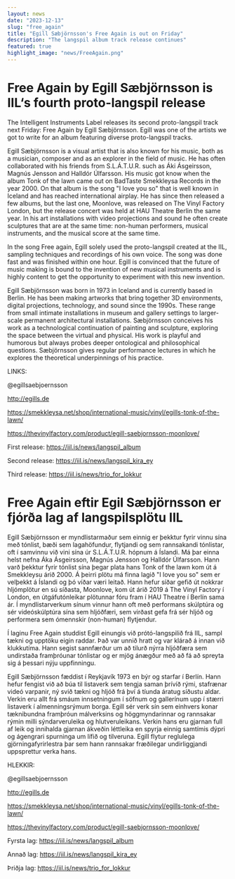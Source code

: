 ```yaml
---
layout: news
date: "2023-12-13"
slug: "free_again"
title: "Egill Sæbjörnsson's Free Again is out on Friday"
description: "The langspil album track release continues"
featured: true
highlight_image: "news/FreeAgain.png"
---
```


<script>
    import CaptionedImage from "../../components/Images/CaptionedImage.svelte"
</script>

<CaptionedImage
    src="news/FreeAgain.png"
    alt="A yellow art piece in the langspil album frame"
    caption="Free Again by Egill Sæbjörnsson"
/>

# Free Again by Egill Sæbjörnsson is IIL‘s fourth proto-langspil release

The Intelligent Instruments Label releases its second proto-langspil track next Friday: Free Again by Egill Sæbjörnsson. Egill was one of the artists we got to write for an album featuring diverse proto-langspil tracks. 

Egill Sæbjörnsson is a visual artist that is also known for his music, both as a musician, composer and as an explorer in the field of music. He has often collaborated with his friends from S.L.Á.T.U.R. such as Áki Ásgeirsson, Magnús Jensson and Halldór Úlfarsson. His music got know when the album Tonk of the lawn came out on BadTaste Smekkleysa Records in the year 2000. On that album is the song "I love you so" that is well known in Iceland and has reached international airplay. He has since then released a few albums, but the last one, Moonlove, was released on The Vinyl Factory London, but the release concert was held at HAU Theatre Berlin the same year. In his art installations with video projections and sound he often create sculptures that are at the same time: non-human performers, musical instruments, and the musical score at the same time. 

<CaptionedImage
    src="openlabs/egill2.jpg"
    alt="Man with cap" 
    caption="Egill Sæbjörnsson"/>
 
In the song Free again, Egill solely used the proto-langspil created at the IIL, sampling techniques and recordings of his own voice. The song was done fast and was finished within one hour. Egill is convinced that the future of music making is bound to the invention of new musical instruments and is highly content to get the opportunity to experiment with this new invention. 
 
Egill Sæbjörnsson was born in 1973 in Iceland and is currently based in Berlin. He has been making artworks that bring together 3D environments, digital projections, technology, and sound since the 1990s. These range from small intimate installations in museum and gallery settings to larger-scale permanent architectural installations. Sæbjörnsson conceives his work as a technological continuation of painting and sculpture, exploring the space between the virtual and physical. His work is playful and humorous but always probes deeper ontological and philosophical questions. Sæbjörnsson gives regular performance lectures in which he explores the theoretical underpinnings of his practice. 


 LINKS: 

@egillsaebjoernsson
 
http://egills.de
 
https://smekkleysa.net/shop/international-music/vinyl/egills-tonk-of-the-lawn/
 
https://thevinylfactory.com/product/egill-saebjornsson-moonlove/

First release: https://iil.is/news/langspil_album 

Second release: https://iil.is/news/langspil_kira_ey

Third release: https://iil.is/news/trio_for_lokkur

# Free Again eftir Egil Sæbjörnsson er fjórða lag af langspilsplötu IIL

Egill Sæbjörnsson er myndlistarmaður sem einnig er þekktur fyrir vinnu sína með tónlist, bæði sem lagahöfundur, flytjandi og sem rannsakandi tónlistar, oft í samvinnu við vini sína úr S.L.Á.T.U.R. hópnum á Íslandi. Má þar einna helst nefna Áka Ásgeirsson, Magnús Jensson og Halldór Úlfarsson. Hann varð þekktur fyrir tónlist sína þegar plata hans Tonk of the lawn kom út á Smekkleysu árið 2000. Á þeirri plötu má finna lagið "I love you so" sem er velþekkt á Íslandi og þó víðar væri leitað. Hann hefur síðar gefið út nokkrar hljómplötur en sú síðasta, Moonlove, kom út árið 2019 á The Vinyl Factory í London, en útgáfutónleikar plötunnar fóru fram í HAU Theatre í Berlín sama ár. Í myndlistarverkum sínum vinnur hann oft með performans skúlptúra og sér videóskúlptúra sína sem hljóðfæri, sem virðast gefa frá sér hljóð og performera sem ómennskir (non-human) flytjendur. 
 
Í laginu Free Again studdist Egill einungis við prótó-langspilið frá IIL, sampl tækni og upptöku eigin raddar. Það var unnið hratt og var klárað á innan við klukkutíma. Hann segist sannfærður um að tilurð nýrra hljóðfæra sem undirstaða framþróunar tónlistar og er mjög ánægður með að fá að spreyta sig á þessari nýju uppfinningu.
 
Egill Sæbjörnsson fæddist í Reykjavík 1973 en býr og starfar í Berlín. Hann hefur fengist við að búa til listaverk sem tengja saman þrívíð rými, stafrænar videó varpanir, ný svið tækni og hljóð frá því á tíunda áratug síðustu aldar. Verkin eru allt frá smáum innsetningum í söfnum og gallerínum upp í stærri listaverk í almenningsrýmum borga. Egill sér verk sín sem einhvers konar tæknibundna framþróun málverksins og höggmyndarinnar og rannsakar rýmin milli sýndarveruleika og hlutveruleikans. Verkin hans eru gjarnan full af leik og innihalda gjarnan ákveðin léttleika en spyrja einnig samtímis dýpri og ágengrari spurninga um lífið og tilveruna. Egill flytur reglulega gjörningafyrirlestra þar sem hann rannsakar fræðilegar undirliggjandi uppsprettur verka hans. 
 
 
 
HLEKKIR:

@egillsaebjoernsson
 
http://egills.de
 
https://smekkleysa.net/shop/international-music/vinyl/egills-tonk-of-the-lawn/
 
https://thevinylfactory.com/product/egill-saebjornsson-moonlove/

Fyrsta lag: https://iil.is/news/langspil_album 

Annað lag: https://iil.is/news/langspil_kira_ey

Þriðja lag: https://iil.is/news/trio_for_lokkur
